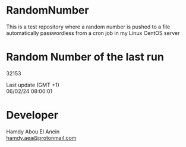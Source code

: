 # RandomNumber    
This is a test repository where a random number is pushed to a file automatically passwordless from a cron job in my Linux CentOS server    
# Random Number of the last run   
32153
      
Last update (GMT +1)    
06/02/24 08:00:01
# Developer    
Hamdy Abou El Anein   
hamdy.aea@protonmail.com
